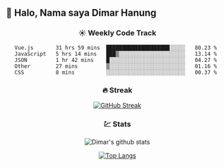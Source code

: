 ## 👋 Halo, Nama saya **Dimar Hanung**

<center>

### :sunny: Weekly Code Track
<!--START_SECTION:waka-->
```text
Vue.js       31 hrs 59 mins  ████████████████████░░░░░   80.23 % 
JavaScript   5 hrs 14 mins   ███▒░░░░░░░░░░░░░░░░░░░░░   13.14 % 
JSON         1 hr 42 mins    █░░░░░░░░░░░░░░░░░░░░░░░░   04.27 % 
Other        27 mins         ▒░░░░░░░░░░░░░░░░░░░░░░░░   01.16 % 
CSS          8 mins          ░░░░░░░░░░░░░░░░░░░░░░░░░   00.37 % 
```
<!--END_SECTION:waka-->

### :fire: Streak

[![GitHub Streak](http://github-readme-streak-stats.herokuapp.com?user=dimar-hanung)](https://git.io/streak-stats)

### :chart: Stats

![Dimar's github stats](https://github-readme-stats.vercel.app/api?username=dimar-hanung&show_icons=true&theme=vue)

[![Top Langs](https://github-readme-stats.vercel.app/api/top-langs/?username=dimar-hanung)](#)

</center>
